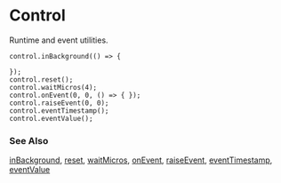 # Control

Runtime and event utilities.

```cards
control.inBackground(() => {
    
});
control.reset();
control.waitMicros(4);
control.onEvent(0, 0, () => { });
control.raiseEvent(0, 0);
control.eventTimestamp();
control.eventValue();
```

### See Also

[inBackground](/reference/control/in-background), [reset](/reference/control/reset), [waitMicros](/reference/control/wait-micros), [onEvent](/reference/control/on-event), [raiseEvent](/reference/control/raise-event), [eventTimestamp](/reference/control/event-timestamp), [eventValue](/reference/control/event-value)
